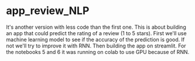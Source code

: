 # app_review_NLP
It's another version with less code than the first one. 
This is about building an app that could predict the rating of a review (1 to 5 stars).
First we'll use machine learning model to see if the accuracy of the prediction is good.
If not we'll try to improve it with RNN. Then building the app on streamlit. 
For the notebooks 5 and 6 it was running on colab to use GPU because of RNN.
